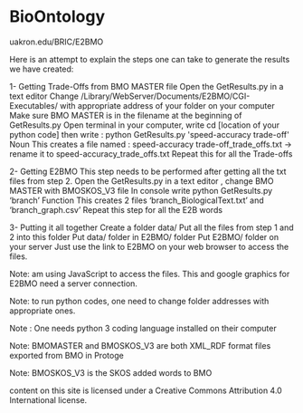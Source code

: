 # BioOntology
uakron.edu/BRIC/E2BMO 

Here is an attempt to explain the steps one can take to generate the results we have created: 

1- Getting Trade-Offs from BMO MASTER file
Open the GetResults.py in a text editor 
Change /Library/WebServer/Documents/E2BMO/CGI-Executables/   with appropriate address of your folder on your computer
Make sure BMO MASTER  is in the filename at the beginning of GetResults.py
Open terminal in your computer, 
write  cd [location of your python code] 
then write : python GetResults.py 'speed-accuracy trade-off' Noun
This creates a file named : speed-accuracy trade-off_trade_offs.txt   -> rename it to speed-accuracy_trade_offs.txt
Repeat this for all the Trade-offs


2- Getting E2BMO
This step needs to be performed after getting all the txt files from step 2.
Open the GetResults.py in a text editor , change BMO MASTER  with  BMOSKOS_V3 file
In console write  python GetResults.py ‘branch’ Function 
This creates 2 files  ‘branch_BiologicalText.txt’ and ‘branch_graph.csv’
Repeat this step for all the E2B words


3- Putting it all together
Create a folder data/
Put all the files from step 1 and 2 into this folder 
Put data/ folder in E2BMO/ folder
Put E2BMO/ folder on your server
Just use the link to E2BMO on your web browser to access the files.

Note: am using JavaScript to access the files. This and  google graphics for E2BMO need a server connection.

Note: to run python codes, one need to change folder addresses with appropriate ones. 

Note : One needs python 3 coding language installed on their computer 

Note: BMOMASTER and BMOSKOS_V3 are both XML_RDF format files exported from BMO in Protoge 

Note: BMOSKOS_V3 is the SKOS added words to BMO

content on this site is licensed under a Creative Commons Attribution 4.0 International license. 
